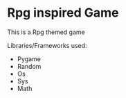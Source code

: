 # Rpg inspired Game
This is a Rpg themed game 

Libraries/Frameworks used:
  - Pygame
  - Random
  - Os
  - Sys
  - Math
